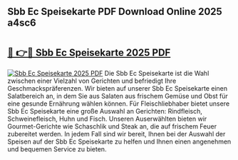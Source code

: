 ## Sbb Ec Speisekarte PDF Download Online 2025 a4sc6

# <h2><a href="http://gc9xpt.nevu.top/?p=Sbb+Ec+Speisekarte">🔗 👉🔴 Sbb Ec Speisekarte 2025 PDF</a></h2>

[![Sbb Ec Speisekarte 2025 PDF](https://i.imgur.com/dBaPXMq.png)](http://gc9xpt.nevu.top/?p=Sbb+Ec+Speisekarte)
Die Sbb Ec Speisekarte ist die Wahl zwischen einer Vielzahl von Gerichten und befriedigt Ihre Geschmackspräferenzen. Wir bieten auf unserer Sbb Ec Speisekarte einen Salatbereich an, in dem Sie aus Salaten aus frischem Gemüse und Obst für eine gesunde Ernährung wählen können. Für Fleischliebhaber bietet unsere Sbb Ec Speisekarte eine große Auswahl an Gerichten: Rindfleisch, Schweinefleisch, Huhn und Fisch. Unseren Auserwählten bieten wir Gourmet-Gerichte wie Schaschlik und Steak an, die auf frischem Feuer zubereitet werden. In jedem Fall sind wir bereit, Ihnen bei der Auswahl der Speisen auf der Sbb Ec Speisekarte zu helfen und Ihnen einen angenehmen und bequemen Service zu bieten.
